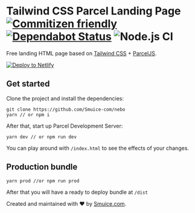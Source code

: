 # Tailwind CSS Parcel Landing Page [![Commitizen friendly](https://img.shields.io/badge/commitizen-friendly-brightgreen.svg)](http://commitizen.github.io/cz-cli/) [![Dependabot Status](https://api.dependabot.com/badges/status?host=github&repo=Smuice-com/tailwindcss-parcel-starter)](https://dependabot.com) ![Node.js CI](https://github.com/Smuice-com/nebo/workflows/Node.js%20CI/badge.svg)

Free landing HTML page based on [Tailwind CSS](https://tailwindcss.com) + [ParcelJS](https://parceljs.org).

[![Deploy to Netlify](https://www.netlify.com/img/deploy/button.svg)](https://app.netlify.com/start/deploy?repository=https://github.com/Smuice-com/nebo)

## Get started

Clone the project and install the dependencies:

```
git clone https://github.com/Smuice-com/nebo
yarn // or npm i
```

After that, start up Parcel Development Server:

```
yarn dev // or npm run dev
```

You can play around with `/index.html` to see the effects of your changes.

## Production bundle

```
yarn prod //or npm run prod
```

After that you will have a ready to deploy bundle at `/dist`

Created and maintained with ❤️ by [Smuice.com](https://smuice.com).
